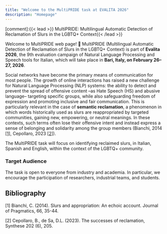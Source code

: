 ```yaml
---
title: "Welcome to the MultiPRIDE task at EVALITA 2026"
description: "Homepage"
---
```


[comment]:{{< lead >}} MultiPRIDE: Multilingual Automatic Detection of Reclamation of Slurs in the LGBTQ+ Context{{< /lead >}}

Welcome to MultiPRIDE web page! 🌈
MultiPRIDE (Multilingual Automatic Detection of Reclamation of Slurs in the LGBTQ+ Context) is part of **Evalita 2026**, the 9th evaluation campaign of Natural Language Processing and Speech tools for Italian, which will take place in **Bari, Italy, on February 26–27, 2026**.

Social networks have become the primary means of communication for most people. The growth of online interactions has raised a new challenge for Natural Language Processing (NLP) systems: the ability to detect and prevent the spread of offensive content –as Hate Speech (HS) and abusive language– targeting specific groups, while also safeguarding freedom of expression and promoting inclusive and fair communication. This is particularly relevant in the case of **semantic reclamation**, a phenomenon in which words historically used as slurs are reappropriated by targeted communities, gaining new, empowering, or neutral meanings. In these contexts, such terms often lose their offensive intent and instead express a sense of belonging and solidarity among the group members (Bianchi, 2014 [[1]](#1), Cepollaro, 2023 [[2]](#2)). 

The MultiPRIDE task will focus on identifying reclaimed slurs, in Italian, Spanish and English, within  the context of the LGBTQ+ community.

### Target Audience

The task is open to everyone from industry and academia. In particular, we encourage the participation of researchers, industrial teams, and students. 


## Bibliography
<a id="1">[1]</a> 
Bianchi, C. (2014). 
Slurs and appropriation: An echoic account. 
Journal of Pragmatics, 66, 35-44.

<a id="2">[2]</a> 
Cepollaro, B., de Sa, D.L. (2023). 
The successes of reclamation, Synthese 202 (6), 205.


